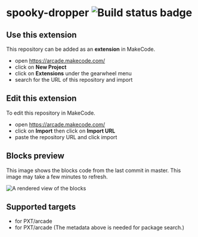 # spooky-dropper ![Build status badge](https://github.com/mojje0413/spooky-dropper/workflows/MakeCode/badge.svg)



## Use this extension

This repository can be added as an **extension** in MakeCode.

* open https://arcade.makecode.com/
* click on **New Project**
* click on **Extensions** under the gearwheel menu
* search for the URL of this repository and import

## Edit this extension

To edit this repository in MakeCode.

* open https://arcade.makecode.com/
* click on **Import** then click on **Import URL**
* paste the repository URL and click import

## Blocks preview

This image shows the blocks code from the last commit in master.
This image may take a few minutes to refresh.

![A rendered view of the blocks](https://github.com/mojje0413/spooky-dropper/raw/master/.makecode/blocks.png)

## Supported targets

* for PXT/arcade
* for PXT/arcade
(The metadata above is needed for package search.)

